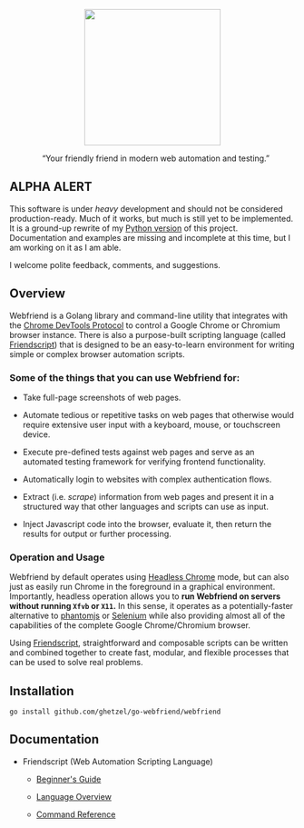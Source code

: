 <p align="center">
    <img width="240" height="240" src="https://raw.githubusercontent.com/ghetzel/go-webfriend/master/contrib/webfriend-arms.png" />
</p>
<p align="center">
    &ldquo;Your friendly friend in modern web automation and testing.&rdquo;
</p>

## ALPHA ALERT

This software is under _heavy_ development and should not be considered production-ready.  Much of it works, but much is still yet to
be implemented.  It is a ground-up rewrite of my [Python version](https://github.com/ghetzel/webfriend) of this project.
Documentation and examples are missing and incomplete at this time, but I am working on it as I am able.

I welcome polite feedback, comments, and suggestions.

## Overview

Webfriend is a Golang library and command-line utility that integrates with the [Chrome DevTools Protocol](https://chromedevtools.github.io/devtools-protocol/) to control a Google Chrome or Chromium browser instance.  There is also a purpose-built scripting language (called [Friendscript](docs/intro.md)) that is designed to be an easy-to-learn environment for writing simple or complex browser automation scripts.


### Some of the things that you can use Webfriend for:

* Take full-page screenshots of web pages.

* Automate tedious or repetitive tasks on web pages that otherwise would require extensive user input with a keyboard, mouse, or touchscreen device.

* Execute pre-defined tests against web pages and serve as an automated testing framework for verifying frontend functionality.


* Automatically login to websites with complex authentication flows.

* Extract (i.e. _scrape_) information from web pages and present it in a structured way that other languages and scripts can use as input.

* Inject Javascript code into the browser, evaluate it, then return the results for output or further processing.

### Operation and Usage

Webfriend by default operates using [Headless Chrome](https://developers.google.com/web/updates/2017/04/headless-chrome) mode, but can also just as easily run Chrome in the foreground in a graphical environment.  Importantly, headless operation allows you to **run Webfriend on servers without running `Xfvb` or `X11`.**  In this sense, it operates as a potentially-faster alternative to <a href="http://phantomjs.org/" target="_blank">phantomjs</a> or <a href="http://www.seleniumhq.org/" target="_blank">Selenium</a> while also providing almost all of the capabilities of the complete Google Chrome/Chromium browser.

Using [Friendscript](docs/intro.md), straightforward and composable scripts can be written and combined together to create fast, modular, and flexible processes that can be used to solve real problems.

## Installation

```
go install github.com/ghetzel/go-webfriend/webfriend
```

## Documentation

* Friendscript (Web Automation Scripting Language)

    - [Beginner's Guide](docs/intro.md)

    - [Language Overview](docs/language.md)

    - [Command Reference](docs/commands.md)

